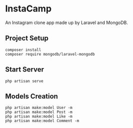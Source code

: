 # InstaCamp
An Instagram clone app made up by Laravel and MongoDB.

## Project Setup
```
composer install
composer require mongodb/laravel-mongodb
```

## Start Server
```
php artisan serve
```

## Models Creation
```
php artisan make:model User -m
php artisan make:model Post -m
php artisan make:model Like -m
php artisan make:model Comment -m
```